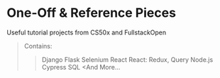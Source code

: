 # One-Off & Reference Pieces
Useful tutorial projects from CS50x and FullstackOpen

> Contains:
>>Django
>>Flask
>>Selenium
>>React
>>React: Redux, Query
>>Node.js
>>Cypress
>>SQL
>><And More...
